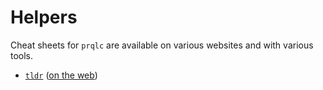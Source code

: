 # Helpers

Cheat sheets for `prqlc` are available on various websites and with various tools.

- [`tldr`](https://tldr.sh/) ([on the web](https://tldr.inbrowser.app/pages/common/prqlc))

<!-- Issues:  #2034, #2035, #2041 -->
